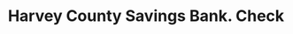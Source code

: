---
doi: 10.7916/D8QR6889
date_other: '1880'
date_other_textual: 1880-1889
form: printed ephemera
genre:
- Checks (bank checks)
name:
- Harvey County Savings Bank
object_in_context_url: https://biggert.cul.columbia.edu/items/view/ave_biggert_01757
subject_hierarchical_geographic:
- Newton, Kansas, United States
subject_name:
- Harvey County Savings Bank
title: Harvey County Savings Bank. Check
sort_title: Harvey County Savings Bank. Check
call_number: ave_biggert_01757
coordinates:
- 38.04416666666666,-97.3475
pid: ave_biggert_01757
identifiers: ave_biggert_01757
thumbnail: https://derivativo-3.library.columbia.edu/iiif/2/ldpd:490796/full/!256,256/0/native.jpg
permalink: /biggert/ave_biggert_01757/
layout: iiif-image-page
---